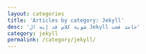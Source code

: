 ```yaml
---
layout: categories
title: 'Articles by category: Jekyll'
desc: 'شوية كلام قد إيه ال Jekyll جامد فحت'
category: jekyll
permalink: /category/jekyll/
---
```

